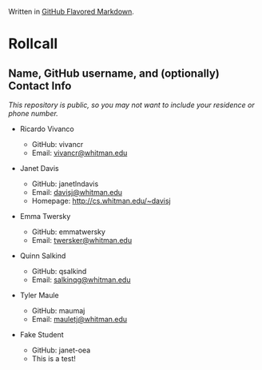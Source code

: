 Written in [GitHub Flavored Markdown](https://help.github.com/articles/github-flavored-markdown).

Rollcall
========

Name, GitHub username, and (optionally) Contact Info
----------------------------------------------------

_This repository is public, so you may not want to include your residence or phone number._


* Ricardo Vivanco
  * GitHub: vivancr
  * Email: vivancr@whitman.edu

* Janet Davis
  * GitHub: janetlndavis
  * Email: davisj@whitman.edu
  * Homepage: http://cs.whitman.edu/~davisj
  
* Emma Twersky
  * GitHub: emmatwersky
  * Email: twersker@whitman.edu
  
* Quinn Salkind
  * GitHub: qsalkind
  * Email: salkinqg@whitman.edu
  
* Tyler Maule
  * GitHub: maumaj
  * Email: mauletj@whitman.edu

* Fake Student
  * GitHub: janet-oea
  * This is a test!

